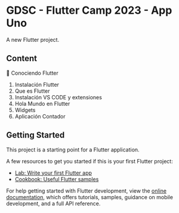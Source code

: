 # GDSC - Flutter Camp 2023 - App Uno

A new Flutter project.

## Content

📱 Conociendo Flutter

1. Instalación Flutter
2. Que es Flutter
3. Instalación VS CODE y extensiones
4. Hola Mundo en Flutter
5. Widgets
6. Aplicación Contador

## Getting Started

This project is a starting point for a Flutter application.

A few resources to get you started if this is your first Flutter project:

- [Lab: Write your first Flutter app](https://docs.flutter.dev/get-started/codelab)
- [Cookbook: Useful Flutter samples](https://docs.flutter.dev/cookbook)

For help getting started with Flutter development, view the
[online documentation](https://docs.flutter.dev/), which offers tutorials,
samples, guidance on mobile development, and a full API reference.
